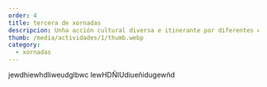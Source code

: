 ```yaml
---
order: 4
title: tercera de xornadas
descripcion: Unha acción cultural diversa e itinerante por diferentes espazos de Valdeorras. Ese é o plan para o 2025 presentado pola Fundación Florencio Delgado Gurriarán.
thumb: /media/actividades/1/thumb.webp
category:
  - xornadas
---
```


jewdhiewhdliweudglbwc lewHDÑIUdiueñidugewñd
